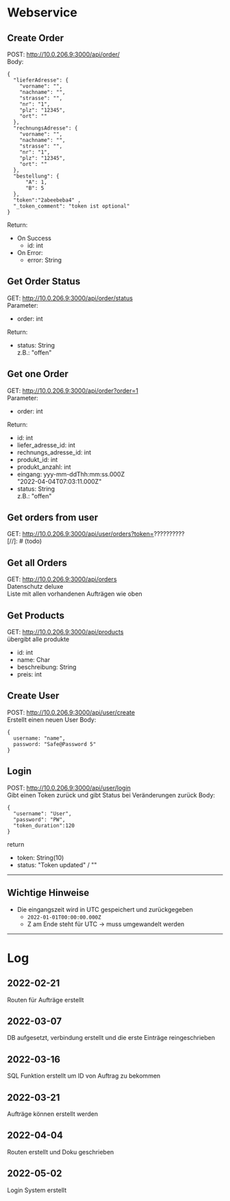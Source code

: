 # Webservice 
## Create Order

POST: http://10.0.206.9:3000/api/order/ \
Body:

```json5
{
  "lieferAdresse": {
    "vorname": "",
    "nachname": "",
    "strasse": "",
    "nr": "1",
    "plz": "12345",
    "ort": ""
  },
  "rechnungsAdresse": {
    "vorname": "",
    "nachname": "",
    "strasse": "",
    "nr": "1",
    "plz": "12345",
    "ort": ""
  },
  "bestellung": {
      "A": 1,
      "B": 5
  },
  "token":"2abeebeba4" ,
  "_token_comment": "token ist optional"
}
```

Return:

* On Success
    * id: int
* On Error:
    * error: String

## Get Order Status

GET: http://10.0.206.9:3000/api/order/status \
Parameter:

* order: int

Return:

* status: String \
  z.B.: "offen"

## Get one Order

GET: http://10.0.206.9:3000/api/order?order=1 \
Parameter:

* order: int

Return:

* id: int
* liefer_adresse_id: int
* rechnungs_adresse_id: int
* produkt_id: int
* produkt_anzahl: int
* eingang: yyy-mm-ddThh:mm:ss.000Z\
  "2022-04-04T07:03:11.000Z"
* status: String \
  z.B.: "offen"

## Get orders from user
GET: http://10.0.206.9:3000/api/user/orders?token=?????????? \
[//]: # (todo)
## Get all Orders

GET: http://10.0.206.9:3000/api/orders \
Datenschutz deluxe \
Liste mit allen vorhandenen Aufträgen wie oben

## Get Products

GET: http://10.0.206.9:3000/api/products \
übergibt alle produkte

* id: int
* name: Char
* beschreibung: String
* preis: int

## Create User
POST: http://10.0.206.9:3000/api/user/create \
Erstellt einen neuen User
Body:
```json5
{
  username: "name",
  password: "Safe@Password 5"
}
```
## Login
POST: http://10.0.206.9:3000/api/user/login \
Gibt einen Token zurück
und gibt Status bei Veränderungen zurück
Body:
```json5
{
  "username": "User",
  "password": "PW",
  "token_duration":120
}
```
return
* token: String(10)
* status: "Token updated" / ""
---
## Wichtige Hinweise
* Die eingangszeit wird in UTC gespeichert und zurückgegeben
  * ```2022-01-01T00:00:00.000Z```
  * Z am Ende steht für UTC → muss umgewandelt werden 
---
# Log

## 2022-02-21

Routen für Aufträge erstellt

## 2022-03-07

DB aufgesetzt, verbindung erstellt und die erste Einträge reingeschrieben

## 2022-03-16

SQL Funktion erstellt um ID von Auftrag zu bekommen

## 2022-03-21

Aufträge können erstellt werden

## 2022-04-04

Routen erstellt und Doku geschrieben

## 2022-05-02

Login System erstellt